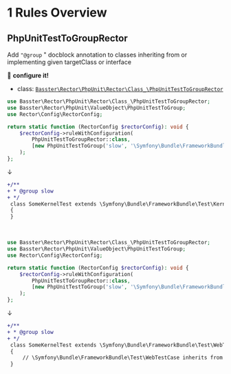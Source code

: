 # 1 Rules Overview

## PhpUnitTestToGroupRector

Add `"@group` <group>" docblock annotation to classes inheriting from or implementing given targetClass or interface

:wrench: **configure it!**

- class: [`Basster\Rector\PhpUnit\Rector\Class_\PhpUnitTestToGroupRector`](../src/Rector/Class_/PhpUnitTestToGroupRector.php)

```php
use Basster\Rector\PhpUnit\Rector\Class_\PhpUnitTestToGroupRector;
use Basster\Rector\PhpUnit\ValueObject\PhpUnitTestToGroup;
use Rector\Config\RectorConfig;

return static function (RectorConfig $rectorConfig): void {
    $rectorConfig->ruleWithConfiguration(
        PhpUnitTestToGroupRector::class,
        [new PhpUnitTestToGroup('slow', '\Symfony\Bundle\FrameworkBundle\Test\KernelTestCase')]
    );
};
```

↓

```diff
+/**
+ * @group slow
+ */
 class SomeKernelTest extends \Symfony\Bundle\FrameworkBundle\Test\KernelTestCase
 {
 }
```

<br>

```php
use Basster\Rector\PhpUnit\Rector\Class_\PhpUnitTestToGroupRector;
use Basster\Rector\PhpUnit\ValueObject\PhpUnitTestToGroup;
use Rector\Config\RectorConfig;

return static function (RectorConfig $rectorConfig): void {
    $rectorConfig->ruleWithConfiguration(
        PhpUnitTestToGroupRector::class,
        [new PhpUnitTestToGroup('slow', '\Symfony\Bundle\FrameworkBundle\Test\KernelTestCase')]
    );
};
```

↓

```diff
+/**
+ * @group slow
+ */
 class SomeKernelTest extends \Symfony\Bundle\FrameworkBundle\Test\WebTestCase
 {
     // \Symfony\Bundle\FrameworkBundle\Test\WebTestCase inherits from '\Symfony\Bundle\FrameworkBundle\Test\KernelTestCase'
 }
```

<br>

